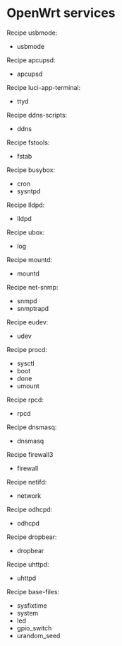 
OpenWrt services
================

Recipe usbmode:
- usbmode

Recipe apcupsd:
- apcupsd

Recipe luci-app-terminal:
- ttyd

Recipe ddns-scripts:
- ddns

Recipe fstools:
- fstab

Recipe busybox:
- cron
- sysntpd

Recipe lldpd:
- lldpd

Recipe ubox:
- log

Recipe mountd:
- mountd

Recipe net-snmp:
- snmpd
- snmptrapd

Recipe eudev:
- udev

Recipe procd:
- sysctl
- boot
- done
- umount

Recipe rpcd:
- rpcd

Recipe dnsmasq:
- dnsmasq

Recipe firewall3
- firewall

Recipe netifd:
- network

Recipe odhcpd:
- odhcpd

Recipe dropbear:
- dropbear

Recipe uhttpd:
- uhttpd

Recipe base-files:
- sysfixtime
- system
- led
- gpio_switch
- urandom_seed
